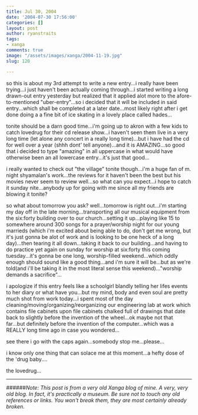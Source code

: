 ```yaml
---
title: Jul 30, 2004
date: '2004-07-30 17:56:00'
categories: []
layout: post
author: ryanstraits
tags:
- xanga
comments: true
image: "/assets/images/xanga/2004-11-19.jpg"
slug: 120

---
```

so this is about my 3rd attempt to write a new entry...i really have been trying...i just haven't been actually coming through...i started writing a long drawn-out entry yesterday but realized that it applied alot more to the afore-to-mentioned "uber-entry"...so i decided that it will be included in said entry...which shall be completed at a later date...most likely right after i get done doing a a fine bit of ice skating in a lovely place called hades...

<!-- break -->

tonite should be a darn good time...i'm going up to akron with a few kids to catch lovedrug for their cd release show...i haven't seen them live in a very long time (let alone any concert in a really long time)...but i have had the cd for well over a year (shhh dont' tell anyone)...and it is AMAZING...so good that i decided to type "amazing" in all uppercase in what would have otherwise been an all lowercase entry...it's just that good...

i really wanted to check out "the village" tonite though...i'm a huge fan of m. night shyamalan's work...the reviews for it haven't been the best but his movies never seem to review well...so what can you expect...i hope to catch it sunday nite...anybody up for going with me since all my friends are blowing it tonite?

so what about tomorrow you ask? well...tomorrow is right out...i'm starting my day off in the late morning...transporting all our musical equipment from the six:forty building over to our church...setting it up...playing like 15 to somewhere around 300 songs for a prayer/worship night for our young marrieds (which i'm excited about being able to do, don't get me wrong, but it's just gonna be alot of work and is looking to be one heck of a long day)...then tearing it all down...taking it back to our building...and having to do practice yet again on sunday for worship at six:forty this coming tuesday...it's gonna be one long, worship-filled weekend...which oddly enough should sound like a good thing...and i'm sure it will be...but as we're told(and i'll be taking it in the most literal sense this weekend)..."worship demands a sacrifice"...

i apologize if this entry feels like a schoolgirl blandly telling her lifes events to her diary or what have you...but my mind, body and even soul are pretty much shot from work today...i spent most of the day cleaning/moving/organizing/reorganizing our engineering lab at work which contains file cabinets upon file cabinets chalked full of drawings that date back to slightly before the invention of the wheel...ok maybe not that far...but definitely before the invention of the computer...which was a REALLY long time ago in case you wondered...

see there i go with the caps again...somebody stop me...please...

i know only one thing that can solace me at this moment...a hefty dose of the 'drug baby....

the lovedrug...

---

######*Note: This post is from a very old Xanga blog of mine. A very, very old blog. In fact, it's practically a museum. Be sure not to touch any old references or links. You won't break them, they are most certainly already broken.*